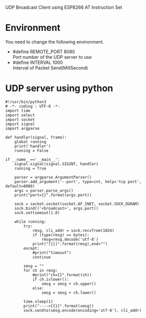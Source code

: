 UDP Broadcast Client using ESP8266 AT Instruction Set   

# Environment
You need to change the following environment.

- #define REMOTE_PORT     8080   
Port number of the UDP server to use   
- #define INTERVAL        1000   
Interval of Packet Send(MillSecond)   

# UDP server using python
```
#!/usr/bin/python3
# -*- coding : UTF-8 -*-
import time
import select
import socket
import signal
import argparse

def handler(signal, frame):
    global running
    print('handler')
    running = False

if __name__=='__main__':
    signal.signal(signal.SIGINT, handler)
    running = True

    parser = argparse.ArgumentParser()
    parser.add_argument('--port', type=int, help='tcp port', default=8080)
    args = parser.parse_args()
    print("port={}".format(args.port))

    sock = socket.socket(socket.AF_INET, socket.SOCK_DGRAM)
    sock.bind(('<broadcast>', args.port))
    sock.settimeout(1.0)

    while running:
        try:
            rmsg, cli_addr = sock.recvfrom(1024)
            if (type(rmsg) == bytes):
                rmsg=rmsg.decode('utf-8')
            print("[{}]".format(rmsg),end="")
        except:
            #print("timeout")
            continue

        smsg = ""
        for ch in rmsg:
            #print("ch={}".format(ch))
            if ch.islower():
                smsg = smsg + ch.upper()
            else:
                smsg = smsg + ch.lower()

        time.sleep(1)
        print("---->[{}]".format(smsg))
        sock.sendto(smsg.encode(encoding='utf-8'), cli_addr)
```

